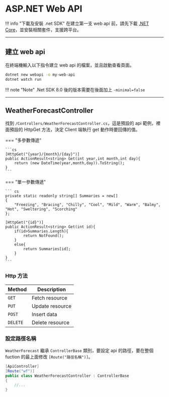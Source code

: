 # ASP.NET Web API

!!! info "下載及安裝 .net SDK"
    在建立第一支 web api 前，請先下載 [.NET Core](https://dotnet.microsoft.com/en-us/download/visual-studio-sdks)，並安裝相關套件，支援跨平台。

---

## 建立 web api

在終端機輸入以下指令建立 web api 的檔案，並且啟動查看頁面。
```bash
dotnet new webapi -o my-web-api
dotnet watch run
```

!!! note "Note"
    .Net SDK 8.0 後的版本需要在後面加上 `-minimal=false`

---

## WeatherForecastController

找到 `/Controllers/WeatherForecastController.cs`，這是預設的 api 範例，裡面預設的 HttpGet 方法，決定 Client 端執行 get 動作時要回傳的值。

=== "多參數傳遞"

    ```cs
    [HttpGet("{year}/{month}/{day}")]
    public ActionResult<string> Get(int year,int month,int day){
        return (new DateTime(year,month,day)).ToString();
    }
    ```

=== "單一參數傳遞" 

    ``` cs
    private static readonly string[] Summaries = new[]
    {
        "Freezing", "Bracing", "Chilly", "Cool", "Mild", "Warm", "Balmy", "Hot", "Sweltering", "Scorching"
    };

    [HttpGet("{id}")]
    public ActionResult<string> Get(int id){
        if(id>Summaries.Length){
            return NotFound();
        }
        else{
            return Summaries[id];
        }        
    }
    ```

### Http 方法

| Method      | Description      |
| ----------- | ---------------- |
| `GET`       |  Fetch resource  |
| `PUT`       |  Update resource |
| `POST`      |  Insert data     |
| `DELETE`    |  Delete resource |


### 設定路徑名稱

`WeatherForecast` 繼承 `ControllerBase` 類別，要設定 api 的路徑，要在整個 fuction 的最上面修改 `[Route("路徑名稱")]`。

```cs
[ApiController]
[Route("wf")]
public class WeatherForecastController : ControllerBase
{
    //...
}
```



